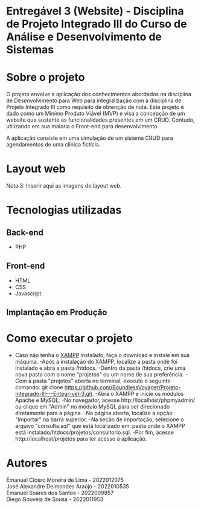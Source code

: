 # Entregável 3 (Website) - Disciplina de Projeto Integrado III do Curso de Análise e Desenvolvimento de Sistemas

# Sobre o projeto

O projeto envolve a aplicação dos conhecimentos abordados na disciplina de Desenvolvimento para Web para integralização com a disciplina de Projeto Integrado III como requisito de obtenção de nota. 
Este projeto é dado como um Minímo Produto Viável (MVP) e visa a concepção de um website que sustente as funcionalidades presentes em um CRUD. Contudo, utilizando em sua maioria o Front-end para desenvolvimento. 

A aplicação consiste em uma simulação de um sistema CRUD para agendamentos de uma clínica fictícia.

# Layout web

Nota 3: Inserir aqui as imagens do layout web.

# Tecnologias utilizadas
## Back-end
- PHP
## Front-end
- HTML
- CSS
- Javascript

## Implantação em Produção

# Como executar o projeto
- Caso não tenha o [XAMPP](https://www.apachefriends.org/pt_br/index.html) instalado, faça o download e instale em sua máquina.
-Após a instalação do XAMPP, localize a pasta onde foi instalado e abra a pasta /htdocs.
-Dentro da pasta /htdocs, crie uma nova pasta com o nome "projetos" ou um nome de sua preferência.
-Com a pasta "projetos" aberta no terminal, execute o seguinte comando: git clone https://github.com/BoundlessVoyager/Projeto-Integrado-III---Entegr-vel-3.git.
-Abra o XAMPP e inicie os módulos Apache e MySQL.
-No navegador, acesse http://localhost/phpmyadmin/ ou clique em "Admin" no módulo MySQL para ser direcionado diretamente para a página.
-Na página aberta, localize a opção "Importar" na barra superior.
-Na seção de importação, selecione o arquivo "consulta.sql" que está localizado em: pasta onde o XAMPP está instalado/htdocs/projetos/consultorio.sql.
-Por fim, acesse http://localhost/projetos para ter acesso à aplicação.

# Autores
Emanuel Cicero Moreira de Lima - 2022012075 \
José Alexandre Delmondes Araújo - 2022010535 \
Emanuel Soares dos Santos - 2022009857 \
Diego Gouveia de Sousa - 2022011953
